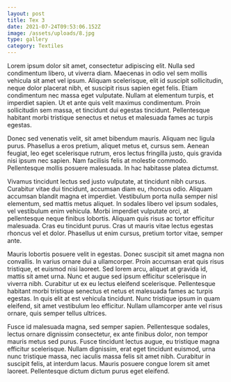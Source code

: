 ```yaml
---
layout: post
title: Tex 3
date: 2021-07-24T09:53:06.152Z
image: /assets/uploads/8.jpg
type: gallery
category: Textiles
---
```

Lorem ipsum dolor sit amet, consectetur adipiscing elit. Nulla sed condimentum libero, ut viverra diam. Maecenas in odio vel sem mollis vehicula sit amet vel ipsum. Aliquam scelerisque, elit id suscipit sollicitudin, neque dolor placerat nibh, et suscipit risus sapien eget felis. Etiam condimentum nec massa eget vulputate. Nullam at elementum turpis, et imperdiet sapien. Ut et ante quis velit maximus condimentum. Proin sollicitudin sem massa, et tincidunt dui egestas tincidunt. Pellentesque habitant morbi tristique senectus et netus et malesuada fames ac turpis egestas.

Donec sed venenatis velit, sit amet bibendum mauris. Aliquam nec ligula purus. Phasellus a eros pretium, aliquet metus et, cursus sem. Aenean feugiat, leo eget scelerisque rutrum, eros lectus fringilla justo, quis gravida nisi ipsum nec sapien. Nam facilisis felis at molestie commodo. Pellentesque mollis posuere malesuada. In hac habitasse platea dictumst.

Vivamus tincidunt lectus sed justo vulputate, at tincidunt nibh cursus. Curabitur vitae dui tincidunt, accumsan diam eu, rhoncus odio. Aliquam accumsan blandit magna et imperdiet. Vestibulum porta nulla semper nisl elementum, sed mattis metus aliquet. In sodales libero vel ipsum sodales, vel vestibulum enim vehicula. Morbi imperdiet vulputate orci, at pellentesque neque finibus lobortis. Aliquam quis risus ac tortor efficitur malesuada. Cras eu tincidunt purus. Cras ut mauris vitae lectus egestas rhoncus vel et dolor. Phasellus ut enim cursus, pretium tortor vitae, semper ante.

Mauris lobortis posuere velit in egestas. Donec suscipit sit amet magna non convallis. In varius ornare dui a ullamcorper. Proin accumsan erat quis risus tristique, et euismod nisi laoreet. Sed lorem arcu, aliquet at gravida id, mattis sit amet urna. Nunc et augue sed ipsum efficitur scelerisque in viverra nibh. Curabitur ut ex eu lectus eleifend scelerisque. Pellentesque habitant morbi tristique senectus et netus et malesuada fames ac turpis egestas. In quis elit at est vehicula tincidunt. Nunc tristique ipsum in quam eleifend, sit amet vestibulum leo efficitur. Nullam ullamcorper ante vel risus ornare, quis semper tellus ultrices.

Fusce id malesuada magna, sed semper sapien. Pellentesque sodales, lectus ornare dignissim consectetur, ex ante finibus dolor, non tempor mauris metus sed purus. Fusce tincidunt lectus augue, eu tristique magna efficitur scelerisque. Nullam dignissim, erat eget tincidunt euismod, urna nunc tristique massa, nec iaculis massa felis sit amet nibh. Curabitur in suscipit felis, at interdum lacus. Mauris posuere congue lorem sit amet laoreet. Pellentesque dictum dictum purus eget eleifend.